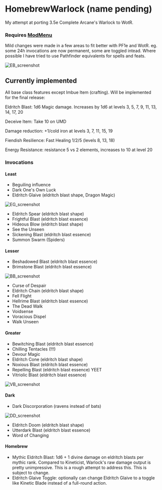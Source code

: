 # HomebrewWarlock (name pending)

My attempt at porting 3.5e Complete Arcane's Warlock to WotR.

### Requires [ModMenu](https://github.com/WittleWolfie/ModMenu)

Mild changes were made in a few areas to fit better with PF1e and WotR. eg. some 24h invocations are now permanent, some are toggled intead.
Where possible I have tried to use Pathfinder equivalents for spells and feats.

![EB_screenshot](https://github.com/microsoftenator2022/HomebrewWarlock/assets/105488202/86ad3700-8c2d-49b3-8aff-999393bc0068)

## Currently implemented

All base class features except Imbue Item (crafting). Will be implemented for the final release:

Eldritch Blast: 1d6 Magic damage. Increases by 1d6 at levels 3, 5, 7, 9, 11, 13, 14, 17, 20

Deceive Item: Take 10 on UMD

Damage reduction: +1/cold iron at levels 3, 7, 11, 15, 19

Fiendish Resilience: Fast Healing 1/2/5 (levels 8, 13, 18)

Energy Resistance: resistance 5 vs 2 elements, increases to 10 at level 20

### Invocations
#### Least

- Beguiling influence
- Dark One's Own Luck
- Eldritch Glaive (eldritch blast shape, Dragon Magic)

![EG_screenshot](https://github.com/microsoftenator2022/HomebrewWarlock/assets/105488202/ea7b966f-da5e-4b56-a649-d711c5d33154)

- Eldritch Spear (eldritch blast shape)
- Frightful Blast (eldritch blast essence)
- Hideous Blow (eldritch blast shape)
- See the Unseen
- Sickening Blast (eldritch blast essence)
- Summon Swarm (Spiders)

#### Lesser
- Beshadowed Blast (eldritch blast essence)
- Brimstone Blast (eldritch blast essence)

![BB_screenshot](https://github.com/microsoftenator2022/HomebrewWarlock/assets/105488202/c2ad6aa8-549e-410b-92eb-43a70e55ffb5)

- Curse of Despair
- Eldritch Chain (eldritch blast shape)
- Fell Flight
- Hellrime Blast (eldritch blast essence)
- The Dead Walk
- Voidsense
- Voracious Dispel
- Walk Unseen

#### Greater
- Bewitching Blast (eldritch blast essence)
- Chilling Tentacles (!!!)
- Devour Magic
- Eldritch Cone (eldritch blast shape)
- Noxious Blast (eldritch blast essence)
- Repelling Blast (eldritch blast essence) YEET
- Vitriolic Blast (eldritch blast essence)

![VB_screenshot](https://github.com/microsoftenator2022/HomebrewWarlock/assets/105488202/fe47652f-b3d4-4364-8617-ea9b37fa940d)

#### Dark

- Dark Discorporation (ravens instead of bats)

![DD_screenshot](https://github.com/microsoftenator2022/HomebrewWarlock/assets/105488202/a084d530-66a5-487c-ad0e-2ff0152e9373)
- Eldritch Doom (eldritch blast shape)
- Utterdark Blast (eldritch blast essence)
- Word of Changing

#### Homebrew
- Mythic Eldritch Blast: 1d6 + 1 divine damage on eldritch blasts per mythic rank.
  Compared to Kineticist, Warlock's raw damage output is pretty unimpressive. This is a rough attempt to address this. This is subject to change.
- Eldritch Glaive Toggle: optionally can change Eldritch Glaive to a toggle like Kinetic Blade instead of a full-round action.
